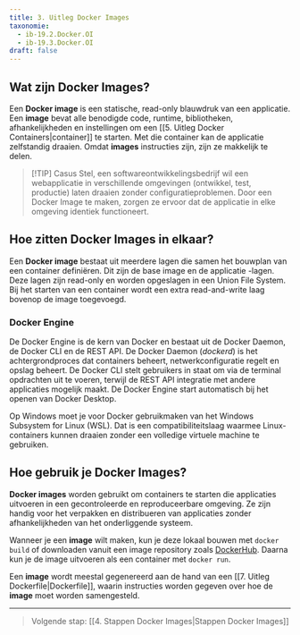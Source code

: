 ```yaml
---
title: 3. Uitleg Docker Images
taxonomie:
  - ib-19.2.Docker.OI
  - ib-19.3.Docker.OI
draft: false
---
```


## Wat zijn Docker Images?
Een **Docker image** is een statische, read-only blauwdruk van een applicatie. Een **image** bevat alle benodigde code, runtime, bibliotheken, afhankelijkheden en instellingen om een [[5. Uitleg Docker Containers|container]] te starten. Met die container kan de applicatie zelfstandig draaien. Omdat **images** instructies zijn, zijn ze makkelijk te delen.

> [!TIP] Casus
> Stel, een softwareontwikkelingsbedrijf wil een webapplicatie in verschillende omgevingen (ontwikkel, test, productie) laten draaien zonder configuratieproblemen. Door een Docker Image te maken, zorgen ze ervoor dat de applicatie in elke omgeving identiek functioneert.

## Hoe zitten Docker Images in elkaar?
Een **Docker image** bestaat uit meerdere lagen die samen het bouwplan van een container definiëren. Dit zijn de base image en de applicatie -lagen. Deze lagen zijn read-only en worden opgeslagen in een Union File System. Bij het starten van een container wordt een extra read-and-write laag bovenop de image toegevoegd.

### Docker Engine
De Docker Engine is de kern van Docker en bestaat uit de Docker Daemon, de Docker CLI en de REST API. De Docker Daemon (_dockerd_) is het achtergrondproces dat containers beheert, netwerkconfiguratie regelt en opslag beheert. De Docker CLI stelt gebruikers in staat om via de terminal opdrachten uit te voeren, terwijl de REST API integratie met andere applicaties mogelijk maakt. De Docker Engine start automatisch bij het openen van Docker Desktop.

Op Windows moet je voor Docker gebruikmaken van het Windows Subsystem for Linux (WSL). Dat is een compatibiliteitslaag waarmee Linux-containers kunnen draaien zonder een volledige virtuele machine te gebruiken.

## Hoe gebruik je Docker Images?
**Docker images** worden gebruikt om containers te starten die applicaties uitvoeren in een gecontroleerde en reproduceerbare omgeving. Ze zijn handig voor het verpakken en distribueren van applicaties zonder afhankelijkheden van het onderliggende systeem.

Wanneer je een **image** wilt maken, kun je deze lokaal bouwen met `docker build` of downloaden vanuit een image repository zoals [DockerHub](https://hub.docker.com/). Daarna kun je de image uitvoeren als een container met `docker run`.

Een **image** wordt meestal gegenereerd aan de hand van een [[7. Uitleg Dockerfile|Dockerfile]], waarin instructies worden gegeven over hoe de **image** moet worden samengesteld.

---

> Volgende stap: [[4. Stappen Docker Images|Stappen Docker Images]]
